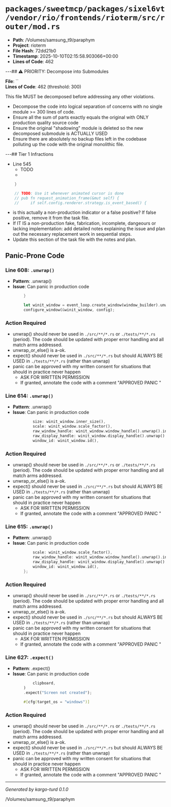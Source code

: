 # `packages/sweetmcp/packages/sixel6vt/vendor/rio/frontends/rioterm/src/router/mod.rs`

- **Path**: /Volumes/samsung_t9/paraphym
- **Project**: rioterm
- **File Hash**: 72dd21b0  
- **Timestamp**: 2025-10-10T02:15:58.903066+00:00  
- **Lines of Code**: 462

---## ⚠️ PRIORITY: Decompose into Submodules

**File**: ``  
**Lines of Code**: 462 (threshold: 300)

This file MUST be decomposed before addressing any other violations.

- Decompose the code into logical separation of concerns with no single module >= 300 lines of code. 
- Ensure all the sum of parts exactly equals the original with ONLY production quality source code
- Ensure the original "shadowing" module is deleted so the new decomposed submodule is ACTUALLY USED
- Ensure there are absolutely no backup files left in the codebase polluting up the code with the original monolithic file.

---## Tier 1 Infractions 


- Line 545
  - TODO
  - 

```rust
    }

    // TODO: Use it whenever animated cursor is done
    // pub fn request_animation_frame(&mut self) {
    //     if self.config.renderer.strategy.is_event_based() {
```

- is this actually a non-production indicator or a false positive? If false positive, remove it from the task file.
- If IT IS a non-production fake, fabrication, incomplete, dangeours or lacking implementation: add detailed notes explaining the issue and plan out the necessary replacement work in sequential steps. 
- Update this section of the task file with the notes and plan.

## Panic-Prone Code


### Line 608: `.unwrap()`

- **Pattern**: .unwrap()
- **Issue**: Can panic in production code

```rust
        }

        let winit_window = event_loop.create_window(window_builder).unwrap();
        configure_window(&winit_window, config);

```

### Action Required

- unwrap() should never be used in `./src/**/*.rs` or `./tests/**/*.rs` (period). The code should be updated with proper error handling and all match arms addressed.
- unwrap_or_else() is a-ok. 
- expect() should never be used in `./src/**/*.rs` but should ALWAYS BE USED in `./tests/**/*.rs` (rather than unwrap)
- panic can be approved with my written consent for situations that should in practice never happen  
  - ASK FOR WRITTEN PERMISSION
  - If granted, annotate the code with a comment "APPROVED PANIC "


### Line 614: `.unwrap()`

- **Pattern**: .unwrap()
- **Issue**: Can panic in production code

```rust
            size: winit_window.inner_size(),
            scale: winit_window.scale_factor(),
            raw_window_handle: winit_window.window_handle().unwrap().into(),
            raw_display_handle: winit_window.display_handle().unwrap().into(),
            window_id: winit_window.id(),
```

### Action Required

- unwrap() should never be used in `./src/**/*.rs` or `./tests/**/*.rs` (period). The code should be updated with proper error handling and all match arms addressed.
- unwrap_or_else() is a-ok. 
- expect() should never be used in `./src/**/*.rs` but should ALWAYS BE USED in `./tests/**/*.rs` (rather than unwrap)
- panic can be approved with my written consent for situations that should in practice never happen  
  - ASK FOR WRITTEN PERMISSION
  - If granted, annotate the code with a comment "APPROVED PANIC "


### Line 615: `.unwrap()`

- **Pattern**: .unwrap()
- **Issue**: Can panic in production code

```rust
            scale: winit_window.scale_factor(),
            raw_window_handle: winit_window.window_handle().unwrap().into(),
            raw_display_handle: winit_window.display_handle().unwrap().into(),
            window_id: winit_window.id(),
        };
```

### Action Required

- unwrap() should never be used in `./src/**/*.rs` or `./tests/**/*.rs` (period). The code should be updated with proper error handling and all match arms addressed.
- unwrap_or_else() is a-ok. 
- expect() should never be used in `./src/**/*.rs` but should ALWAYS BE USED in `./tests/**/*.rs` (rather than unwrap)
- panic can be approved with my written consent for situations that should in practice never happen  
  - ASK FOR WRITTEN PERMISSION
  - If granted, annotate the code with a comment "APPROVED PANIC "


### Line 627: `.expect()`

- **Pattern**: .expect()
- **Issue**: Can panic in production code

```rust
            clipboard,
        )
        .expect("Screen not created");

        #[cfg(target_os = "windows")]
```

### Action Required

- unwrap() should never be used in `./src/**/*.rs` or `./tests/**/*.rs` (period). The code should be updated with proper error handling and all match arms addressed.
- unwrap_or_else() is a-ok. 
- expect() should never be used in `./src/**/*.rs` but should ALWAYS BE USED in `./tests/**/*.rs` (rather than unwrap)
- panic can be approved with my written consent for situations that should in practice never happen  
  - ASK FOR WRITTEN PERMISSION
  - If granted, annotate the code with a comment "APPROVED PANIC "

---

*Generated by kargo-turd 0.1.0*

/Volumes/samsung_t9/paraphym